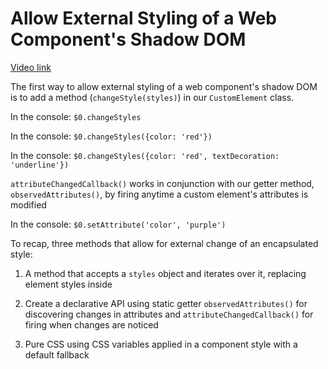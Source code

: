# Allow External Styling of a Web Component's Shadow DOM

[Video link](https://egghead.io/lessons/html-5-allow-external-styling-of-a-web-component-s-shadow-dom)

<TimeStamp start="1:05" end="1:15">

The first way to allow external styling of a web component's shadow DOM is to add a method (`changeStyle(styles)`) in our `CustomElement` class.

</TimeStamp>

<TimeStamp start="1:36" end="1:41">

In the console: `$0.changeStyles`

</TimeStamp>

<TimeStamp start="1:42" end="1:50">

In the console: `$0.changeStyles({color: 'red'})`

</TimeStamp>

<TimeStamp start="1:51" end="2:00">

In the console: `$0.changeStyles({color: 'red', textDecoration: 'underline'})`

</TimeStamp>

<TimeStamp start="2:24" end="2:34">

`attributeChangedCallback()` works in conjunction with our getter method, `observedAttributes()`, by firing anytime a custom element's attributes is modified

</TimeStamp>

<TimeStamp start="3:12" end="3:19">

In the console: `$0.setAttribute('color', 'purple')`

</TimeStamp>

<TimeStamp start="4:35" end="4:49">

To recap, three methods that allow for external change of an encapsulated style:

1. A method that accepts a `styles` object and iterates over it, replacing element styles inside

2. Create a declarative API using static getter `observedAttributes()` for discovering changes in attributes and `attributeChangedCallback()` for firing when changes are noticed

3. Pure CSS using CSS variables applied in a component style with a default fallback

</TimeStamp>
